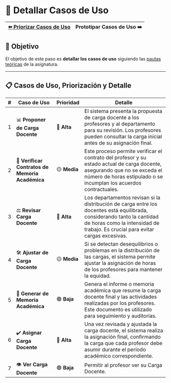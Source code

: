 # 📝 Detallar Casos de Uso

| [⬅️ Priorizar Casos de Uso](PriorizarCasosDeUso.md) | Prototipar Casos de Uso ➡️ |
|:--|--:|

## 🎯 **Objetivo**
El objetivo de este paso es **detallar los casos de uso** siguiendo las [pautas teóricas](https://github.com/mmasias/IdSw1/blob/main/temario/contenidos/Cdu.dCdU.md#c%C3%B3mo) de la asignatura.

---

## 📋 **Casos de Uso, Priorización y Detalle**  

| **#** | **Caso de Uso**                                      | **Prioridad**  | **Detalle**                                                                                                                                                                                                |  
|-------|------------------------------------------------------|----------------|------------------------------------------------------------------------------------------------------------------------------------------------------------------------------------------------------------|  
| 1     | 📊 **Proponer de Carga Docente**                     | 🔴 **Alta**   | El sistema presenta la propuesta de carga docente a los profesores y al departamento para su revisión. Los profesores pueden consultar la carga inicial antes de su asignación final.                      |  
| 2     | 📜 **Verificar Contratos de Memoria Académica**      | 🟡 **Media**  | Este proceso permite verificar el contrato del profesor y su estado actual de carga docente, asegurando que no se exceda el número de horas estipulado o se incumplan los acuerdos contractuales.          |  
| 3     | ⚖️ **Revisar Carga Docente**                         | 🔴 **Alta**   | Los departamentos revisan si la distribución de carga entre los docentes está equilibrada, considerando tanto la cantidad de horas como la intensidad de trabajo. Es crucial para evitar cargas excesivas. |  
| 4     | 🛠️ **Ajustar de Carga Docente**                      | 🟡 **Media**  | Si se detectan desequilibrios o problemas en la distribución de las cargas, el sistema permite ajustar la asignación de horas de los profesores para mantener la equidad.                                  |  
| 5     | 📑 **Generar de Memoria Académica**                  | 🟢 **Baja**   | Genera el informe o memoria académica que resume la carga docente final y las actividades realizadas por los profesores. Este documento es utilizado para seguimiento y auditorías.                        |  
| 6     | ✔️ **Asignar Carga Docente**                         | 🔴 **Alta**   | Una vez revisada y ajustada la carga docente, el sistema realiza la asignación final, confirmando la carga que cada profesor debe asumir durante el periodo académico correspondiente.                     |
| 7     | 👁️ **Ver Carga Docente**                             | 🟢 **Baja**   | Permitir al profesor ver su Carga Docente.                                                                                                                                                                 |
